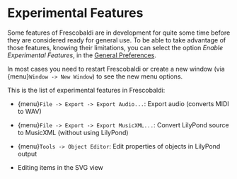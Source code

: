 # Experimental Features

Some features of Frescobaldi are in development for quite some time before they
are considered ready for general use. To be able to take advantage of those
features, knowing their limitations, you can select the option *Enable
Experimental Features*, in the [General Preferences](/preferences/general.md).

In most cases you need to restart Frescobaldi or create a new window (via
{menu}`Window -> New Window`) to see the new menu options.

This is the list of experimental features in Frescobaldi:

* {menu}`File -> Export -> Export Audio...`: Export audio (converts MIDI to WAV)

* {menu}`File -> Export -> Export MusicXML...`: Convert LilyPond source to
  MusicXML (without using LilyPond)

* {menu}`Tools -> Object Editor`: Edit properties of objects in LilyPond output

* Editing items in the SVG view
